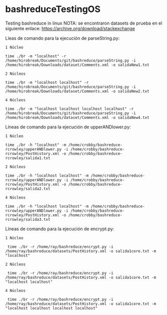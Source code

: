 # bashreduceTestingOS
Testing bashreduce in linux
NOTA: se encontraron datasets de prueba en el siguiente enlace: https://archive.org/download/stackexchange

Líeas de comando para la ejecución de parseString.py:

	1 Núcleo

	time ./br -m "localhost" -r /home/hirobreak/Documents/git/bashreduce/parseString.py -i /home/hirobreak/Downloads/dataset/Comments.xml -o salidaNew1.txt

	2 Núcleos

	time ./br -m "localhost localhost" -r /home/hirobreak/Documents/git/bashreduce/parseString.py -i /home/hirobreak/Downloads/dataset/Comments.xml -o salidaNew2.txt

	4 Núcleos

	time ./br -m "localhost localhost localhost localhost" -r /home/hirobreak/Documents/git/bashreduce/parseString.py -i /home/hirobreak/Downloads/dataset/Comments.xml -o salidaNew4.txt

Líneas de comando para la ejecución de upperANDlower.py:

	1 Núcleo

	time ./br -h "localhost" -m /home/crobby/bashreduce-rcrowley/upperANDlower.py -i /home/crobby/bashreduce-rcrowley/PostHistory.xml -o /home/crobby/bashreduce-rcrowley/salida1.txt

	2 Núcleos

	time ./br -h "localhost localhost" -m /home/crobby/bashreduce-rcrowley/upperANDlower.py -i /home/crobby/bashreduce-rcrowley/PostHistory.xml -o /home/crobby/bashreduce-rcrowley/salida2.txt

	4 Núcleos

	time ./br -h "localhost localhost" -m /home/crobby/bashreduce-rcrowley/upperANDlower.py -i /home/crobby/bashreduce-rcrowley/PostHistory.xml -o /home/crobby/bashreduce-rcrowley/salida3.txt

Líneas de comando para la ejecución de encrypt.py:

	1 Núcleo

	 time ./br -r /home/ray/bashreduce/encrypt.py -i /home/ray/bashreduce/datasets/PostHistory.xml -o salida1core.txt -m "localhost"
	
	2 Núcleos

	 time ./br -r /home/ray/bashreduce/encrypt.py -i /home/ray/bashreduce/datasets/PostHistory.xml -o salida1core.txt -m "localhost localhost"

	4 Núcleos

	 time ./br -r /home/ray/bashreduce/encrypt.py -i /home/ray/bashreduce/datasets/PostHistory.xml -o salida1core.txt -m "localhost localhost localhost localhost"
